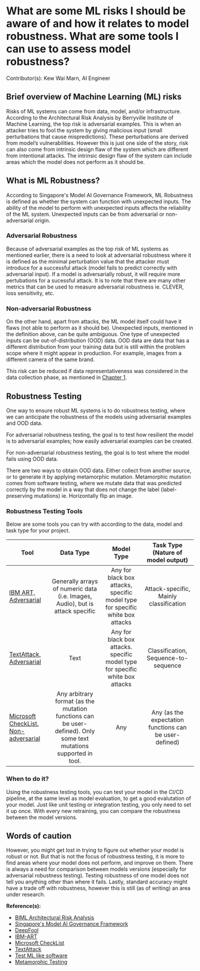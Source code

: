 # What are some ML risks I should be aware of and how it relates to model robustness. What are some tools I can use to assess model robustness?

Contributor(s): Kew Wai Marn, AI Engineer

## Brief overview of Machine Learning (ML) risks

Risks of ML systems can come from data, model, and/or infrastructure.
According to the Architectural Risk Analysis by Berryville Institute of
Machine Learning, the top risk is adversarial examples. This is when an attacker
tries to fool the system by giving malicious input (small perturbations that
cause mispredictions). These perturbations are derived from model’s
vulnerabilities. However this is just one side of the story, risk can also come
from intrinsic design flaw of the system which are different from intentional
attacks. The intrinsic design flaw of the system can include areas which the
model does not perform as it should be.

## What is ML Robustness?

According to Singapore's Model AI Governance Framework, ML Robustness is defined
as whether the system can function with unexpected inputs. The ability of the
model to perform with unexpected inputs affects the reliability of the ML system.
Unexpected inputs can be from adversarial or non-adversarial origin.

### Adversarial Robustness

Because of adversarial examples as the top risk of ML systems as mentioned
earlier, there is a need to look at adversarial robustness where it is defined
as the minimal perturbation value that the attacker must introduce for a
successful attack (model fails to predict correctly with adversarial input). If
a model is adversarially robust, it will require more pertubations for a
sucessful attack. It is to note that there are many other metrics that can be
used to measure adversarial robustness ie. CLEVER, loss sensitivity, etc.

### Non-adversarial Robustness

On the other hand, apart from attacks, the ML model itself could have it flaws
(not able to perform as it should be). Unexpected inputs, mentioned in the
definition above, can be quite ambiguous. One type of unexpected inputs can be
out-of-distribution (OOD) data. OOD data are data that has a different
distribution from your training data but is still within the problem scope where
it might appear in production. For example, images from a different camera of
the same brand.

This risk can be reduced if data representativeness was considered in the data
collection phase, as mentioned in [Chapter 1](../1-pre-project-phase/key_areas_in_data.html#is-the-training-data-representative-of-the-production-data).

## Robustness Testing

One way to ensure robust ML systems is to do robustness testing, where we can
anticipate the robustness of the models using adversarial examples and
OOD data.

For adversarial robustness testing, the goal is to test how resilient the model
is to adversarial examples; how easily adversarial examples can be created.

For non-adversarial robustness testing, the goal is to test where the model fails
using OOD data.

There are two ways to obtain OOD data. Either collect from another source, or to
generate it by applying metamorphic mutation. Metamorphic mutation comes from
software testing, where we mutate data that was predicted correctly by the model
in a way that does not change the label (label-preserving mutations)
ie. Horizontally flip an image.

### Robustness Testing Tools

Below are some tools you can try with according to the data, model and task type
for your project.

|                                         Tool                                        |                                                     Data Type                                                     |                                   Model Type                                  |           Task Type (Nature of model output)           |
|-------------------------------------------------------------------------------------|:-----------------------------------------------------------------------------------------------------------------:|:-----------------------------------------------------------------------------:|:------------------------------------------------------:|
| [IBM ART, Adversarial](https://github.com/Trusted-AI/adversarial-robustness-toolbox)|                   Generally arrays of numeric data (i.e. Images, Audio), but is attack specific                   | Any for black box attacks, specific model type for specific white box attacks |          Attack-specific, Mainly classification        |
|            [TextAttack, Adversarial](https://github.com/QData/TextAttack)           |                                                        Text                                                       | Any for black box attacks. specific model type for specific white box attacks |          Classification, Sequence-to-sequence          |
|       [Microsoft CheckList. Non-adversarial](https://github.com/marcotcr/checklist) | Any arbitrary format (as the mutation functions can be user-defined). Only some text mutations supported in tool. |                                      Any                                      | Any (as the expectation functions can be user-defined) |

### When to do it?

Using the robustness testing tools, you can test your model in the CI/CD pipeline,
at the same level as model evaluation, to get a good evalutation of your model.
Just like unit testing or integration testing, you only need to set it up once.
With every new retraining, you can compare the robustness between the model
versions.

## Words of caution

However, you might get lost in trying to figure out whether your model is robust
or not. But that is not the focus of robustness testing, it is more to find
areas where your model does not perform, and improve on them. There is always a
need for comparison between models versions (especially for adversarial
robustness testing). Testing robustness of one model does not tell you anything
other than where it fails. Lastly, standard accuracy might have a trade off with
robustness, however this is still (as of writing) an area under research.

__Reference(s):__

- [BIML Architectural Risk Analysis](https://berryvilleiml.com/docs/ara.pdf)
- [Singapore's Model AI Governance Framework](https://file.go.gov.sg/aiverify.pdf)
- [DeepFool](https://arxiv.org/pdf/1511.04599.pdf)
- [IBM-ART](https://github.com/Trusted-AI/adversarial-robustness-toolbox)
- [Microsoft CheckList](https://github.com/marcotcr/checklist)
- [TextAttack](https://github.com/QData/TextAttack)
- [Test ML like software](https://towardsdatascience.com/why-dont-we-test-machine-learning-as-we-test-software-43f5720903d)
- [Metamorphic Testing](https://arxiv.org/pdf/2002.12543.pdf)
